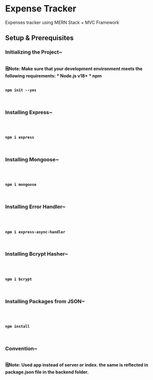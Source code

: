 # Expense Tracker
Expenses tracker using MERN Stack + MVC Framework

## Setup & Prerequisites

### Initializing the Project~
<br>
<b>🗒️Note:  Make sure that your development environment meets the following requirements: * Node.js v18+ * npm <b>
<br>
<br>
  
```
npm init --yes
```
<br>

### Installing Express~
<br>
<br>

```
npm i express
```
<br>

### Installing Mongoose~
<br>
<br>

```
npm i mongoose
```
<br>

### Installing Error Handler~
<br>
<br>

```
npm i express-async-handler
```
<br>

### Installing Bcrypt Hasher~
<br>
<br>

```
npm i bcrypt
```
<br>

### Installing Packages from JSON~
<br>
<br>

```
npm install
```
<br>

### Convention~
<br>
<b>🗒️Note:  Used app instead of server or index. the same is reflected in package.json file in the backend folder. <b>
<br>
